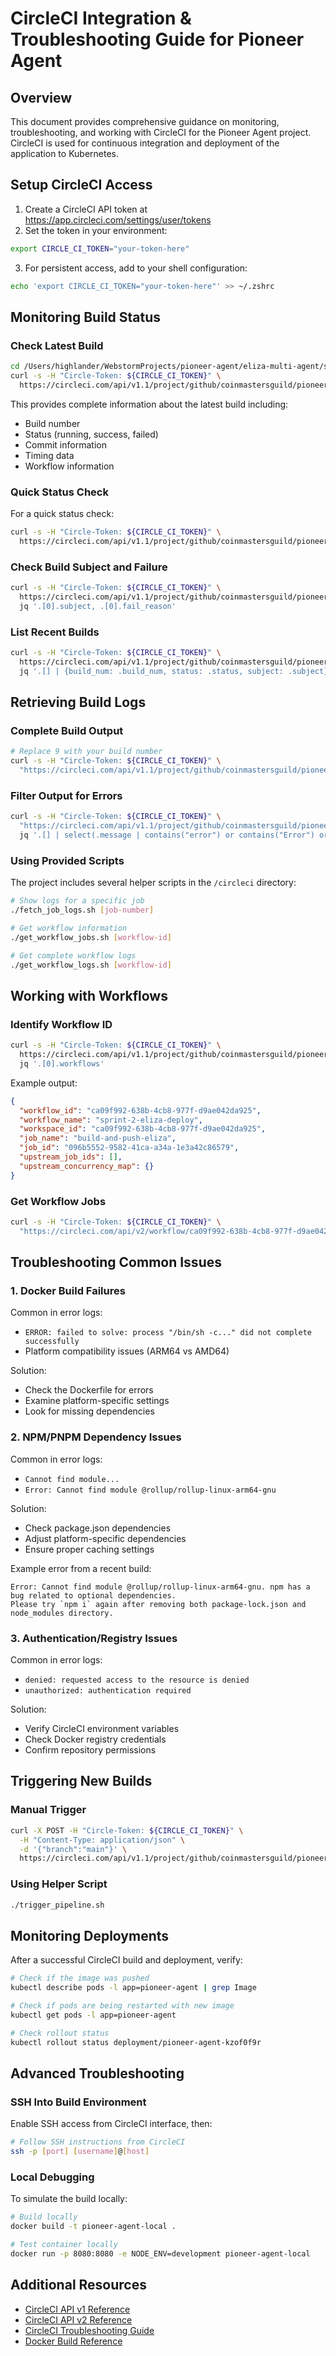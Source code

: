 # CircleCI Integration & Troubleshooting Guide for Pioneer Agent

## Overview

This document provides comprehensive guidance on monitoring, troubleshooting, and working with CircleCI for the Pioneer Agent project. CircleCI is used for continuous integration and deployment of the application to Kubernetes.

## Setup CircleCI Access

1. Create a CircleCI API token at https://app.circleci.com/settings/user/tokens
2. Set the token in your environment:

```bash
export CIRCLE_CI_TOKEN="your-token-here"
```

3. For persistent access, add to your shell configuration:

```bash
echo 'export CIRCLE_CI_TOKEN="your-token-here"' >> ~/.zshrc
```

## Monitoring Build Status

### Check Latest Build

```bash
cd /Users/highlander/WebstormProjects/pioneer-agent/eliza-multi-agent/scripts/circleci
curl -s -H "Circle-Token: ${CIRCLE_CI_TOKEN}" \
  https://circleci.com/api/v1.1/project/github/coinmastersguild/pioneer-agent?limit=1 | jq '.[0]'
```

This provides complete information about the latest build including:
- Build number
- Status (running, success, failed)
- Commit information
- Timing data
- Workflow information

### Quick Status Check

For a quick status check:

```bash
curl -s -H "Circle-Token: ${CIRCLE_CI_TOKEN}" \
  https://circleci.com/api/v1.1/project/github/coinmastersguild/pioneer-agent?limit=1 | jq '.[0].status'
```

### Check Build Subject and Failure

```bash
curl -s -H "Circle-Token: ${CIRCLE_CI_TOKEN}" \
  https://circleci.com/api/v1.1/project/github/coinmastersguild/pioneer-agent?limit=1 | \
  jq '.[0].subject, .[0].fail_reason'
```

### List Recent Builds

```bash
curl -s -H "Circle-Token: ${CIRCLE_CI_TOKEN}" \
  https://circleci.com/api/v1.1/project/github/coinmastersguild/pioneer-agent?limit=10 | \
  jq '.[] | {build_num: .build_num, status: .status, subject: .subject}'
```

## Retrieving Build Logs

### Complete Build Output

```bash
# Replace 9 with your build number
curl -s -H "Circle-Token: ${CIRCLE_CI_TOKEN}" \
  "https://circleci.com/api/v1.1/project/github/coinmastersguild/pioneer-agent/9/output" | jq
```

### Filter Output for Errors

```bash
curl -s -H "Circle-Token: ${CIRCLE_CI_TOKEN}" \
  "https://circleci.com/api/v1.1/project/github/coinmastersguild/pioneer-agent/9/output" | \
  jq '.[] | select(.message | contains("error") or contains("Error") or contains("ERROR"))'
```

### Using Provided Scripts

The project includes several helper scripts in the `/circleci` directory:

```bash
# Show logs for a specific job
./fetch_job_logs.sh [job-number]

# Get workflow information
./get_workflow_jobs.sh [workflow-id]

# Get complete workflow logs
./get_workflow_logs.sh [workflow-id]
```

## Working with Workflows

### Identify Workflow ID

```bash
curl -s -H "Circle-Token: ${CIRCLE_CI_TOKEN}" \
  https://circleci.com/api/v1.1/project/github/coinmastersguild/pioneer-agent?limit=1 | \
  jq '.[0].workflows'
```

Example output:
```json
{
  "workflow_id": "ca09f992-638b-4cb8-977f-d9ae042da925",
  "workflow_name": "sprint-2-eliza-deploy",
  "workspace_id": "ca09f992-638b-4cb8-977f-d9ae042da925",
  "job_name": "build-and-push-eliza",
  "job_id": "096b5552-9582-41ca-a34a-1e3a42c86579",
  "upstream_job_ids": [],
  "upstream_concurrency_map": {}
}
```

### Get Workflow Jobs

```bash
curl -s -H "Circle-Token: ${CIRCLE_CI_TOKEN}" \
  "https://circleci.com/api/v2/workflow/ca09f992-638b-4cb8-977f-d9ae042da925/job" | jq
```

## Troubleshooting Common Issues

### 1. Docker Build Failures

Common in error logs:
- `ERROR: failed to solve: process "/bin/sh -c..." did not complete successfully`
- Platform compatibility issues (ARM64 vs AMD64)

Solution:
- Check the Dockerfile for errors
- Examine platform-specific settings
- Look for missing dependencies

### 2. NPM/PNPM Dependency Issues

Common in error logs:
- `Cannot find module...`
- `Error: Cannot find module @rollup/rollup-linux-arm64-gnu`

Solution:
- Check package.json dependencies
- Adjust platform-specific dependencies
- Ensure proper caching settings

Example error from a recent build:
```
Error: Cannot find module @rollup/rollup-linux-arm64-gnu. npm has a bug related to optional dependencies. 
Please try `npm i` again after removing both package-lock.json and node_modules directory.
```

### 3. Authentication/Registry Issues

Common in error logs:
- `denied: requested access to the resource is denied`
- `unauthorized: authentication required`

Solution:
- Verify CircleCI environment variables
- Check Docker registry credentials
- Confirm repository permissions

## Triggering New Builds

### Manual Trigger

```bash
curl -X POST -H "Circle-Token: ${CIRCLE_CI_TOKEN}" \
  -H "Content-Type: application/json" \
  -d '{"branch":"main"}' \
  https://circleci.com/api/v1.1/project/github/coinmastersguild/pioneer-agent/build
```

### Using Helper Script

```bash
./trigger_pipeline.sh
```

## Monitoring Deployments

After a successful CircleCI build and deployment, verify:

```bash
# Check if the image was pushed
kubectl describe pods -l app=pioneer-agent | grep Image

# Check if pods are being restarted with new image
kubectl get pods -l app=pioneer-agent

# Check rollout status
kubectl rollout status deployment/pioneer-agent-kzof0f9r
```

## Advanced Troubleshooting

### SSH Into Build Environment

Enable SSH access from CircleCI interface, then:

```bash
# Follow SSH instructions from CircleCI
ssh -p [port] [username]@[host]
```

### Local Debugging

To simulate the build locally:

```bash
# Build locally
docker build -t pioneer-agent-local .

# Test container locally
docker run -p 8080:8080 -e NODE_ENV=development pioneer-agent-local
```

## Additional Resources

- [CircleCI API v1 Reference](https://circleci.com/docs/api/v1/)
- [CircleCI API v2 Reference](https://circleci.com/docs/api/v2/)
- [CircleCI Troubleshooting Guide](https://circleci.com/docs/troubleshooting/)
- [Docker Build Reference](https://docs.docker.com/engine/reference/commandline/build/) 